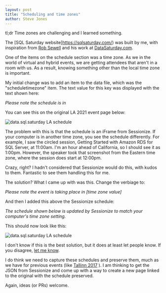 ```yaml
---
layout: post
title: "Scheduling and time zones"
author: Steve Jones
---
```


tl;dr Time zones are challenging and I learned something.

The [SQL Saturday website]https://sqlsaturday.com/) was built by me, with inspiration from [Rob Sewell](https://sqldbawithabeard.com/) and his work at [DataSaturday.com](https://datasaturdays.com/).

One of the items on the schedule section was a time zone. As we in the world of virtual and hybrid events, we are getting attendees that aren't in a room with us. As a result, knowing something other than the local time zone is important.

My initial change was to add an item to the data file, which was the "scheduletimezone" item. The text value for this key was displayed with the text shown here:

*Please note the schedule is in*

You can see this on the original LA 2021 event page below:

![data.sql.saturday LA schedule](/assets/img/blog/laschedule_original.png)

The problem with this is that the schedule is an iFrame from Sessionize. If your computer is in another time zone, you see the schedule differently. For example, I saw the circled session, Getting Started with Amazon RDS for SQL Server, at 11:00am. I'm an hour ahead of California, so I should see it as 1:00pm. However, the speaker took that screenshot from the Eastern time zone, where the session does start at 12:00pm.

Crazy, right? I hadn't considered that Sessionize would do this, with kudos to them. Fantastic to see them handling this for me.

The solution? What I came up with was this. Change the verbiage to:

*Please note the event is taking place in [time zone value]*

And then I added this above the Sessionize schedule:

*The schedule shown below is updated by Sessionize to match your computer's time zone setting.*

This should now look like this:

![data.sql.saturday LA schedule](/assets/img/blog/laschedule_changed.png)

I don't know if this is the best solution, but it does at least let people know. If you disagree, [let me know](mailto:webmaster@sqlsaturday.com).

I do think we need to capture these schedules and preserve them, much as we have for previous events (like [Tallinn 2017](https://sqlsaturday.com/assets/pdf/0668.pdf) ). I am thinking to get the JSON from Sessionize and come up with a way to create a new page linked to the original with the schedule preserved.

Again, ideas (or PRs) welcome.
